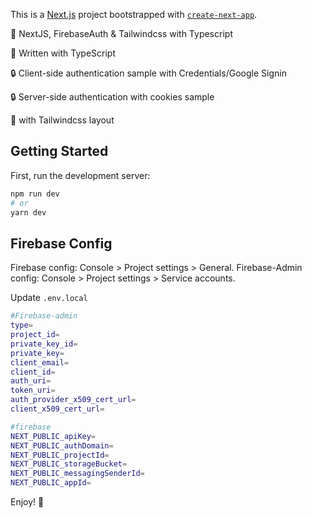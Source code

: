 This is a [Next.js](https://nextjs.org/) project bootstrapped with [`create-next-app`](https://github.com/vercel/next.js/tree/canary/packages/create-next-app).

🚀 NextJS, FirebaseAuth & Tailwindcss with Typescript

📝 Written with TypeScript

🔒 Client-side authentication sample with Credentials/Google Signin

🔒 Server-side authentication with cookies sample

🦚 with Tailwindcss layout

## Getting Started

First, run the development server:

```bash
npm run dev
# or
yarn dev
```

## Firebase Config

Firebase config: Console > Project settings > General.
Firebase-Admin config: Console > Project settings > Service accounts.

Update `.env.local`

```bash
#Firebase-admin
type=
project_id=
private_key_id=
private_key=
client_email=
client_id=
auth_uri=
token_uri=
auth_provider_x509_cert_url=
client_x509_cert_url=

#firebase
NEXT_PUBLIC_apiKey=
NEXT_PUBLIC_authDomain=
NEXT_PUBLIC_projectId=
NEXT_PUBLIC_storageBucket=
NEXT_PUBLIC_messagingSenderId=
NEXT_PUBLIC_appId=
```

Enjoy! 🤘